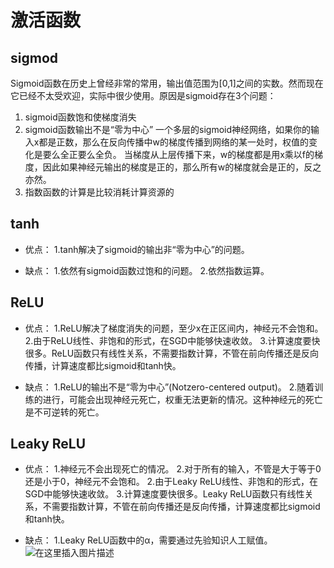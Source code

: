 # 激活函数
## sigmod
Sigmoid函数在历史上曾经非常的常用，输出值范围为[0,1]之间的实数。然而现在它已经不太受欢迎，实际中很少使用。原因是sigmoid存在3个问题：
1. sigmoid函数饱和使梯度消失
2. sigmoid函数输出不是“零为中心”
 一个多层的sigmoid神经网络，如果你的输入x都是正数，那么在反向传播中w的梯度传播到网络的某一处时，权值的变化是要么全正要么全负。
当梯度从上层传播下来，w的梯度都是用x乘以f的梯度，因此如果神经元输出的梯度是正的，那么所有w的梯度就会是正的，反之亦然。
3. 指数函数的计算是比较消耗计算资源的
## tanh
- 优点：
1.tanh解决了sigmoid的输出非“零为中心”的问题。

- 缺点：
1.依然有sigmoid函数过饱和的问题。
2.依然指数运算。
## ReLU
- 优点：
1.ReLU解决了梯度消失的问题，至少x在正区间内，神经元不会饱和。
2.由于ReLU线性、非饱和的形式，在SGD中能够快速收敛。
3.计算速度要快很多。ReLU函数只有线性关系，不需要指数计算，不管在前向传播还是反向传播，计算速度都比sigmoid和tanh快。

- 缺点：
1.ReLU的输出不是“零为中心”(Notzero-centered output)。
2.随着训练的进行，可能会出现神经元死亡，权重无法更新的情况。这种神经元的死亡是不可逆转的死亡。
## Leaky ReLU
- 优点：
1.神经元不会出现死亡的情况。
2.对于所有的输入，不管是大于等于0还是小于0，神经元不会饱和。
2.由于Leaky ReLU线性、非饱和的形式，在SGD中能够快速收敛。
3.计算速度要快很多。Leaky ReLU函数只有线性关系，不需要指数计算，不管在前向传播还是反向传播，计算速度都比sigmoid和tanh快。

- 缺点：
1.Leaky ReLU函数中的α，需要通过先验知识人工赋值。
![在这里插入图片描述](https://img-blog.csdnimg.cn/2020022421200845.png?x-oss-process=image/watermark,type_ZmFuZ3poZW5naGVpdGk,shadow_10,text_aHR0cHM6Ly9ibG9nLmNzZG4ubmV0L3FxXzM0MjE5OTU5,size_16,color_FFFFFF,t_70)